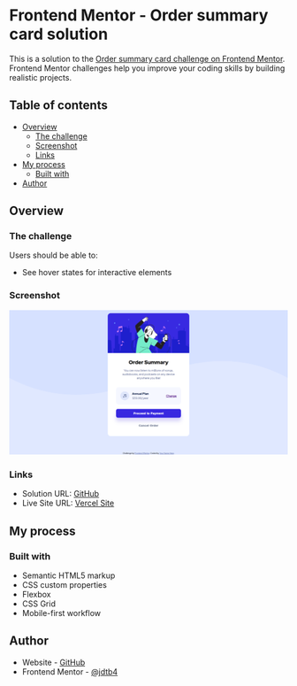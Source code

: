# Frontend Mentor - Order summary card solution

This is a solution to the [Order summary card challenge on Frontend Mentor](https://www.frontendmentor.io/challenges/order-summary-component-QlPmajDUj). Frontend Mentor challenges help you improve your coding skills by building realistic projects. 

## Table of contents

- [Overview](#overview)
  - [The challenge](#the-challenge)
  - [Screenshot](#screenshot)
  - [Links](#links)
- [My process](#my-process)
  - [Built with](#built-with)
- [Author](#author)

## Overview

### The challenge

Users should be able to:

- See hover states for interactive elements

### Screenshot

![](./design/order-summary-component.png)

### Links

- Solution URL: [GitHub](https://github.com/jdtb4/frontendmentor/tree/master/order-summary-component)
- Live Site URL: [Vercel Site](https://order-summary-component-two-mauve.vercel.app/)

## My process

### Built with

- Semantic HTML5 markup
- CSS custom properties
- Flexbox
- CSS Grid
- Mobile-first workflow

## Author

- Website - [GitHub](https://github.com/jdtb4)
- Frontend Mentor - [@jdtb4](https://www.frontendmentor.io/profile/jdtb4)
